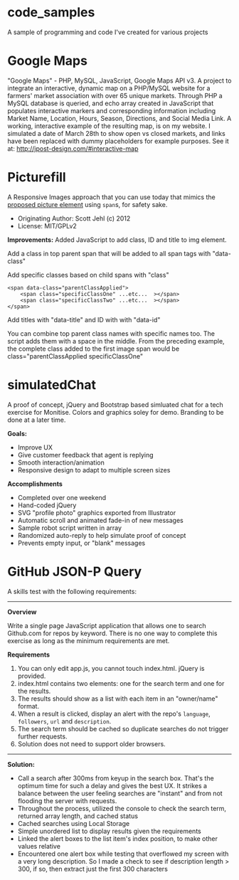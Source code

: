 code_samples
============

A sample of programming and code I've created for various projects

# Google Maps

"Google Maps" - PHP, MySQL, JavaScript, Google Maps API v3. A project to integrate an interactive, dynamic map on a PHP/MySQL website for a farmers' market association with over 65 unique markets. Through PHP a MySQL database is queried, and echo array created in JavaScript that populates interactive markers and corresponding information including Market Name, Location, Hours, Season, Directions, and Social Media Link. A working, interactive example of the resulting map, is on my website. I simulated a date of March 28th to show open vs closed markets, and links have been replaced with dummy placeholders for example purposes. See it at: http://jpost-design.com/#interactive-map


# Picturefill
A Responsive Images approach that you can use today that mimics the [proposed picture element](http://www.w3.org/TR/2013/WD-html-picture-element-20130226/) using `span`s, for safety sake.


* Originating Author: Scott Jehl (c) 2012
* License: MIT/GPLv2

**Improvements:** Added JavaScript to add class, ID and title to img element. 

Add a class in top parent span that will be added to all span tags with "data-class"

Add specific classes based on child spans with "class"

```
<span data-class="parentClassApplied">
    <span class="specificClassOne" ...etc...  ></span>
    <span class="specificClassTwo" ...etc...  ></span>
</span>
```

Add titles with "data-title" and ID with with "data-id" 

You can combine top parent class names with specific names too. The script adds them with a space in the middle. From the preceding example, the complete class added to the first image span would be class="parentClassApplied specificClassOne"

# simulatedChat
A proof of concept, jQuery and Bootstrap based simluated chat for a tech exercise for Monitise. Colors and graphics soley for demo. Branding to be done at a later time.

**Goals:**
* Improve UX
* Give customer feedback that agent is replying
* Smooth interaction/animation
* Responsive design to adapt to multiple screen sizes

**Accomplishments**
* Completed over one weekend
* Hand-coded jQuery
* SVG "profile photo" graphics exported from Illustrator
* Automatic scroll and animated fade-in of new messages
* Sample robot script written in array
* Randomized auto-reply to help simulate proof of concept
* Prevents empty input, or "blank" messages


# GitHub JSON-P Query
A skills test with the following requirements:
_______________________

**Overview**

Write a single page JavaScript application that allows one to search Github.com for repos by keyword.
There is no one way to complete this exercise as long as the minimum requirements are met.

**Requirements**

1. You can only edit app.js, you cannot touch index.html. jQuery is provided.
2. index.html contains two elements: one for the search term and one for the results.
3. The results should show as a list with each item in an "owner/name" format.
4. When a result is clicked, display an alert with the repo's `language`, `followers`, `url` and `description`.
5. The search term should be cached so duplicate searches do not trigger further requests. 
6. Solution does not need to support older browsers.
__________________________

**Solution:**
* Call a search after 300ms from keyup in the search box. That's the optimum time for such a delay and gives the best UX. It strikes a balance between the user feeling searches are "instant" and from not flooding the server with requests.
* Throughout the process, utilized the console to check the search term, returned array length, and cached status
* Cached searches using Local Storage
* Simple unordered list to display results given the requirements
* Linked the alert boxes to the list item's index position, to make other values relative
* Encountered one alert box while testing that overflowed my screen with a very long description. So I made a check to see if description length > 300, if so, then extract just the first 300 characters